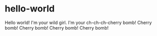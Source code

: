 # hello-world

Hello world! I'm your wild girl. 
I'm your ch-ch-ch-cherry bomb! 
Cherry bomb! 
Cherry bomb! 
Cherry bomb! 
Cherry bomb!
